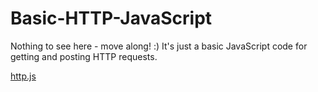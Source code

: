 Basic-HTTP-JavaScript
=====================

Nothing to see here - move along! :) It's just a basic JavaScript code for getting and posting HTTP requests.

[http.js](http.js)


